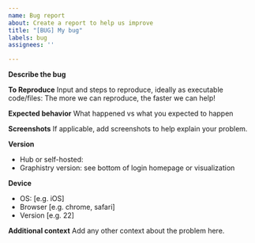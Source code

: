 ```yaml
---
name: Bug report
about: Create a report to help us improve
title: "[BUG] My bug"
labels: bug
assignees: ''

---
```


**Describe the bug**

**To Reproduce**
Input and steps to reproduce, ideally as executable code/files: The more we can reproduce, the faster we can help!


**Expected behavior**
What happened vs what you expected to happen

**Screenshots**
If applicable, add screenshots to help explain your problem.

**Version**
- Hub or self-hosted: 
- Graphistry version: see bottom of login homepage or visualization

**Device**
 - OS: [e.g. iOS]
 - Browser [e.g. chrome, safari]
 - Version [e.g. 22]

**Additional context**
Add any other context about the problem here.
